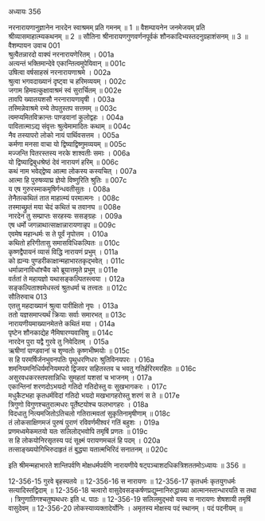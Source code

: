 अध्यायः 356

नरनारायणानुज्ञानेन नारदेन स्वाश्रमम् प्रति गमनम् ॥ 1 ॥ वैशम्पायनेन जनमेजयम् प्रति श्रीव्यासमाहात्म्यकथनम् ॥ 2 ॥ सौतिना श्रीनारायणगुणवर्णनपूर्वकं शौनकादिभ्यस्तदनुग्रहाशंसनम् ॥ 3 ॥
वैशम्पायन उवाच 	001  
श्रुत्वैतन्नारदो वाक्यं नरनारायणेरितम् ।	001a  
अत्यन्तं भक्तिमान्देवे एकान्तित्वमुपेयिवान् ॥	001c  
उषित्वा वर्षसाहस्रं नरनारायणाश्रमे ।	002a  
श्रुत्वा भगवदाख्यानं दृष्ट्वा च हरिमव्ययम् ।	002c  
जगाम हिमवत्कुक्षावाश्रमं स्वं सुरार्चितम् ॥	002e  
तावपि ख्यातयशसौ नरनारायणावृषी ।	003a  
तस्मिन्नेवाश्रमे रम्ये तेपतुस्तप सत्तमम् ॥	003c  
त्वमप्यमितविक्रान्तः पाण्डवानां कुलोद्वहः ।	004a  
पावितात्माऽद्य संवृत्तः श्रुत्वेमामादितः कथाम् ॥	004c  
नैव तस्यापरो लोको नायं पार्थिवसत्तम ।	005a  
कर्मणा मनसा वाचा यो द्विष्याद्विष्णुमव्ययम् ॥	005c  
मज्जन्ति पितरस्तस्य नरके शाश्वतीः समाः ।	006a  
यो द्विष्याद्विबुधश्रेष्ठं देवं नारायणं हरिम् ॥	006c  
कथं नाम भवेद्द्वेष्य आत्मा लोकस्य कस्यचित् ।	007a  
आत्मा हि पुरुषव्याघ्र ज्ञेयो विष्णुरिति श्रुतिः ॥	007c  
य एष गुरुरस्माकमृषिर्गन्धवतीसुतः ।	008a  
तेनैतत्कथितं तात माहात्म्यं परमात्मनः ।	008c  
तस्माच्छ्रुतं मया चेदं कथितं च तवानघ ॥	008e  
नारदेन तु सम्प्राप्तः सरहस्यः ससङ्ग्रहः ।	009a  
एष धर्मो जगन्नाथात्साक्षान्नारायणान्नृप ॥	009c  
एवमेष महान्धर्मः स ते पूर्वं नृपोत्तम ।	010a  
कथितो हरिगीतासु समासविधिकल्पितः ॥	010c  
कृष्णद्वैपायनं व्यासं विद्धि नारायणं प्रभुम् ।	011a  
को ह्यन्यः पुण्डरीकाक्षान्महाभारतकृद्भवेत् ।	011c  
धर्मान्नानाविधांश्चैव को ब्रूयात्तमृते प्रभुम् ॥	011e  
वर्ततां ते महायज्ञो यथासङ्कल्पितस्त्वया ।	012a  
सङ्कल्पिताश्वमेधस्त्वं श्रुतधर्मा च तत्त्वतः ॥	012c  
सौतिरुवाच 	013  
एतत्तु महदाख्यानं श्रुत्वा पारीक्षितो नृपः ।	013a  
ततो यज्ञसमाप्त्यर्थं क्रियाः सर्वाः समारभत् ॥	013c  
नारायणीयमाख्यानमेतत्ते कथितं मया ।	014a  
पृष्टेन शौनकाद्येह नैमिषारण्यवासिषु ॥	014c  
नारदेन पुरा यद्वै गुरवे तु निवेदितम् ।	015a  
ऋषीणां पाण्डवानां च शृण्वतोः कृष्णभीष्मयोः ॥	015c  
स हि परमर्षिर्जनभुवनपतिः पृथुधरणिधरः श्रुतिविनयपरः ।	016a  
शमनियमनिधिर्यमनियमपरो द्विजवर सहितस्तव च भवतु गतिर्हरिरमरहितः ॥	016c  
असुरवधकरस्तपसान्निधिः सुमहतां यशसां च भाजनम् ।	017a  
एकान्तिनां शरणदोऽभयदो गतिदो गतिदोस्तु वः सुखभागकरः ।	017c  
मधुकैटभहा कृतधर्मविदां गतिदो भयदो मखभागहरोस्तु शरणं स ते ॥	017e  
त्रिगुणो विगुणश्चतुरात्मधरः पूर्तेष्टयोश्च फलभागहरः ।	018a  
विदधातु नित्यमजितोऽतिचलो गतिरात्मवतां सुकृतिनामृषीणाम् ॥	018c  
तं लोकसाक्षिणमजं पुरुषं पुराणं रविवर्णमीश्वरं गतिं बहुशः ।	019a  
प्रणमध्वमेकमतयो यतः सलिलोद्भवोपि तमृषिं प्रणतः ॥	019c  
स हि लोकयोनिरसृतस्य पदं सूक्ष्मं परायणमचलं हि पदम् ।	020a  
तत्साङ्ख्ययोगिभिरुदाहृतं तं बुद्ध्या यतात्मभिरिदं सनातनम् ॥ 	020c  

इति श्रीमन्महाभारते शान्तिपर्वणि मोक्षधर्मपर्वणि नारायणीये षट्पञ्चाशदधिकत्रिशततमोऽध्यायः ॥ 356 ॥

12-356-15 गुरवे बृहस्पतये ॥ 12-356-16 स नारायणः ॥ 12-356-17 कृतधर्मः कृतयुगधर्मः सत्यादिस्तद्विदाम् ॥ 12-356-18 चत्वारो वासुदेवसङ्कर्षणप्रद्युम्नानिरुद्धाख्या आत्मानस्तान्धारयति स तथा । त्रिगुणातिगश्चतुष्पथधरः इति ध. पाठः ॥ 12-356-19 सलिलमुद्भवो यस्य स नारायणः शेषशायी तमृषिं वासुदेवम् ॥ 12-356-20 लोकस्याव्यक्तादेर्योनिः । अमृतस्य मोक्षस्य पदं स्थानम् । पदं पदनीयम् ॥
